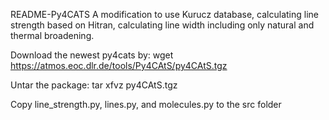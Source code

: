 README-Py4CATS
A modification to use Kurucz database, calculating line strength based on Hitran, calculating line width including only natural and thermal broadening.

Download the newest py4cats by:
wget https://atmos.eoc.dlr.de/tools/Py4CAtS/py4CAtS.tgz

Untar the package:
tar xfvz py4CAtS.tgz

Copy line_strength.py, lines.py, and molecules.py to the src folder